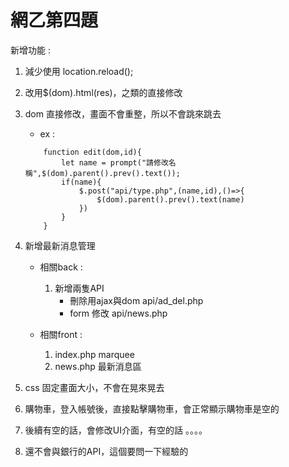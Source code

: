 # 網乙第四題

新增功能 :

1. 減少使用 location.reload();
2. 改用$(dom).html(res)，之類的直接修改
3. dom 直接修改，畫面不會重整，所以不會跳來跳去
    * ex :
    ```
        function edit(dom,id){
            let name = prompt("請修改名稱",$(dom).parent().prev().text());
            if(name){
                $.post("api/type.php",(name,id),()=>{
                    $(dom).parent().prev().text(name)
                })
            }
        }
    ```
4. 新增最新消息管理

    * 相關back :
        1. 新增兩隻API
            * 刪除用ajax與dom api/ad_del.php
            * form 修改 api/news.php
            
    * 相關front :
        1. index.php marquee
        2. news.php 最新消息區
5. css 固定畫面大小，不會在晃來晃去
6. 購物車，登入帳號後，直接點擊購物車，會正常顯示購物車是空的
7. 後續有空的話，會修改UI介面，有空的話 。。。。
8. 還不會與銀行的API，這個要問一下經驗的